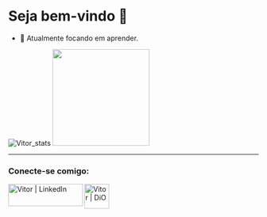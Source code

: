 # Seja bem-vindo 👋

- 🌱 Atualmente focando em aprender.

![Vitor_stats](https://github-readme-stats.vercel.app/api?username=vitoleite&layout=compact&theme=codeSTACKr)
<img height="195em" src="https://github-readme-stats.vercel.app/api/top-langs/?username=vitoleite&layout=compact&theme=codeSTACKr"/>

---

### Conecte-se comigo:

[<img align="left" alt="Vitor | LinkedIn" width="150px" height="45px" src="https://upload.wikimedia.org/wikipedia/commons/thumb/0/01/LinkedIn_Logo.svg/1200px-LinkedIn_Logo.svg.png" />][linkedin]
[<img align="left" alt="Vitor | DiO" width="50px" height="50px" src="https://christyschott.github.io/portfolio.github.io/assets/img/about/7.png" title="Digital Innovation One"/>][DiO]

[linkedin]: https://www.linkedin.com/in/vitorsilvaleite/
[DiO]: https://web.digitalinnovation.one/users/vitorsilvaleite3?tab=achievements
